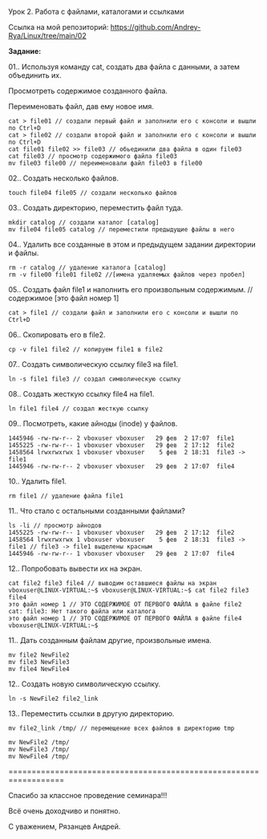 Урок 2. Работа с файлами, каталогами и ссылками

Ссылка на мой репозиторий:
https://github.com/Andrey-Rya/Linux/tree/main/02

**Задание:**

01.. Используя команду cat, создать два файла с данными, а затем объединить их. 

Просмотреть содержимое созданного файла. 

Переименовать файл, дав ему новое имя.
    
	cat > file01 // создали первый файл и заполнили его с консоли и вышли по Ctrl+D
	cat > file02 // создали второй файл и заполнили его с консоли и вышли по Ctrl+D
	cat file01 file02 >> file03 // обьединили два файла в один file03
	cat file03 // просмотр содержимого файла file03
	mv file03 file00 // переименовали файл file03 в file00 

02.. Создать несколько файлов.

	touch file04 file05 // создали несколько файлов

03.. Создать директорию, переместить файл туда.

	mkdir catalog // создали каталог [саtalog]
	mv file04 file05 catalog // переместили предыдущие файлы в него

04.. Удалить все созданные в этом и предыдущем задании директории и файлы.

	rm -r catalog // удаление каталога [catalog]
	rm -v file00 file01 file02 //[имена удаляемых файлов через пробел]

05.. Создать файл file1 и наполнить его произвольным содержимым. // содержимое [это файл номер 1]

	cat > file1 // создали файл и заполнили его с консоли и вышли по Ctrl+D 

06.. Скопировать его в file2.

	cp -v file1 file2 // копируем file1 в file2

07.. Создать символическую ссылку file3 на file1. 

	ln -s file1 file3 // создал символическую ссылку

08.. Создать жесткую ссылку file4 на file1. 

	ln file1 file4 // создал жесткую ссылку

09.. Посмотреть, какие айноды (inode) у файлов. 

	1445946 -rw-rw-r-- 2 vboxuser vboxuser   29 фев  2 17:07  file1
	1455225 -rw-rw-r-- 1 vboxuser vboxuser   29 фев  2 17:12  file2
	1458564 lrwxrwxrwx 1 vboxuser vboxuser    5 фев  2 18:31  file3 -> file1
	1445946 -rw-rw-r-- 2 vboxuser vboxuser   29 фев  2 17:07  file4

10.. Удалить file1.

	rm file1 // удаление файла file1 

11.. Что стало с остальными созданными файлами? 

	ls -li // просмотр айнодов
	1455225 -rw-rw-r-- 1 vboxuser vboxuser   29 фев  2 17:12  file2
	1458564 lrwxrwxrwx 1 vboxuser vboxuser    5 фев  2 18:31  file3 -> file1 // file3 -> file1 выделены красным
	1445946 -rw-rw-r-- 1 vboxuser vboxuser   29 фев  2 17:07  file4 

12.. Попробовать вывести их на экран.

	cat file2 file3 file4 // выводим оставшиеся файлы на экран
	vboxuser@LINUX-VIRTUAL:~$ vboxuser@LINUX-VIRTUAL:~$ cat file2 file3 file4
	это файл номер 1 // ЭТО СОДЕРЖИМОЕ ОТ ПЕРВОГО ФАЙЛА в файле file2
	cat: file3: Нет такого файла или каталога
	это файл номер 1 // ЭТО СОДЕРЖИМОЕ ОТ ПЕРВОГО ФАЙЛА в файле file4
	vboxuser@LINUX-VIRTUAL:~$

11.. Дать созданным файлам другие, произвольные имена.

	mv file2 NewFile2 
	mv file3 NewFile3 
	mv file4 NewFile4 

12.. Создать новую символическую ссылку. 

	ln -s NewFile2 file2_link


13.. Переместить ссылки в другую директорию.

	mv file2_link /tmp/ // перемещение всех файлов в директорию tmp
	
	mv NewFile2 /tmp/ 
	mv NewFile3 /tmp/
	mv NewFile4 /tmp/

==================================================================

Спасибо за классное проведение семинара!!!

Всё очень доходчиво и понятно.

С уважением, 
Рязанцев Андрей.

